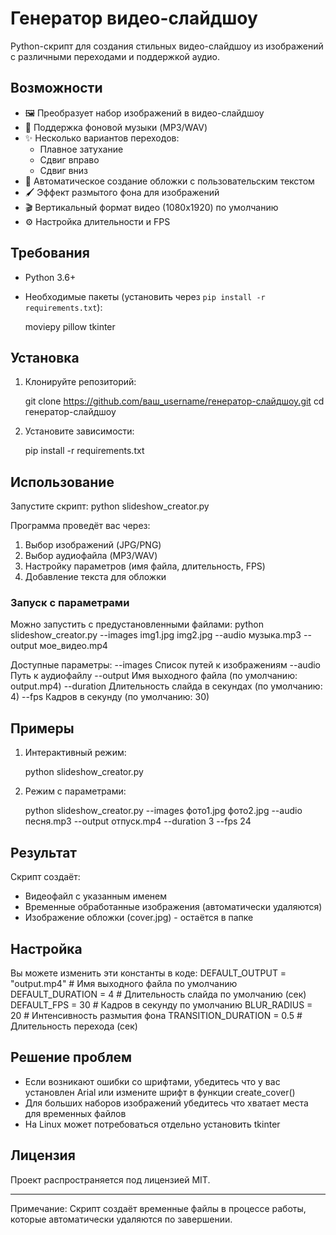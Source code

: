 # Генератор видео-слайдшоу

Python-скрипт для создания стильных видео-слайдшоу из изображений с различными переходами и поддержкой аудио.

## Возможности

- 🖼️ Преобразует набор изображений в видео-слайдшоу
- 🎵 Поддержка фоновой музыки (MP3/WAV)
- ✨ Несколько вариантов переходов:
  - Плавное затухание
  - Сдвиг вправо
  - Сдвиг вниз
- 🎨 Автоматическое создание обложки с пользовательским текстом
- 🖌️ Эффект размытого фона для изображений
- 🎬 Вертикальный формат видео (1080x1920) по умолчанию
- ⚙️ Настройка длительности и FPS

## Требования

- Python 3.6+
- Необходимые пакеты (установить через `pip install -r requirements.txt`):
 
  moviepy
  pillow
  tkinter
  
## Установка

1. Клонируйте репозиторий:
  
   git clone https://github.com/ваш_username/генератор-слайдшоу.git
   cd генератор-слайдшоу
   
2. Установите зависимости:
  
   pip install -r requirements.txt
   
## Использование

Запустите скрипт:
python slideshow_creator.py

Программа проведёт вас через:
1. Выбор изображений (JPG/PNG)
2. Выбор аудиофайла (MP3/WAV)
3. Настройку параметров (имя файла, длительность, FPS)
4. Добавление текста для обложки

### Запуск с параметрами

Можно запустить с предустановленными файлами:
python slideshow_creator.py --images img1.jpg img2.jpg --audio музыка.mp3 --output мое_видео.mp4

Доступные параметры:
--images       Список путей к изображениям
--audio        Путь к аудиофайлу
--output       Имя выходного файла (по умолчанию: output.mp4)
--duration     Длительность слайда в секундах (по умолчанию: 4)
--fps          Кадров в секунду (по умолчанию: 30)

## Примеры

1. Интерактивный режим:
  
   python slideshow_creator.py
   
2. Режим с параметрами:
  
   python slideshow_creator.py --images фото1.jpg фото2.jpg --audio песня.mp3 --output отпуск.mp4 --duration 3 --fps 24
   
## Результат

Скрипт создаёт:
- Видеофайл с указанным именем
- Временные обработанные изображения (автоматически удаляются)
- Изображение обложки (cover.jpg) - остаётся в папке

## Настройка

Вы можете изменить эти константы в коде:
DEFAULT_OUTPUT = "output.mp4"         # Имя выходного файла по умолчанию
DEFAULT_DURATION = 4                  # Длительность слайда по умолчанию (сек)
DEFAULT_FPS = 30                      # Кадров в секунду по умолчанию
BLUR_RADIUS = 20                      # Интенсивность размытия фона
TRANSITION_DURATION = 0.5             # Длительность перехода (сек)

## Решение проблем

- Если возникают ошибки со шрифтами, убедитесь что у вас установлен Arial или измените шрифт в функции create_cover()
- Для больших наборов изображений убедитесь что хватает места для временных файлов
- На Linux может потребоваться отдельно установить tkinter

## Лицензия

Проект распространяется под лицензией MIT.

---

Примечание: Скрипт создаёт временные файлы в процессе работы, которые автоматически удаляются по завершении.
